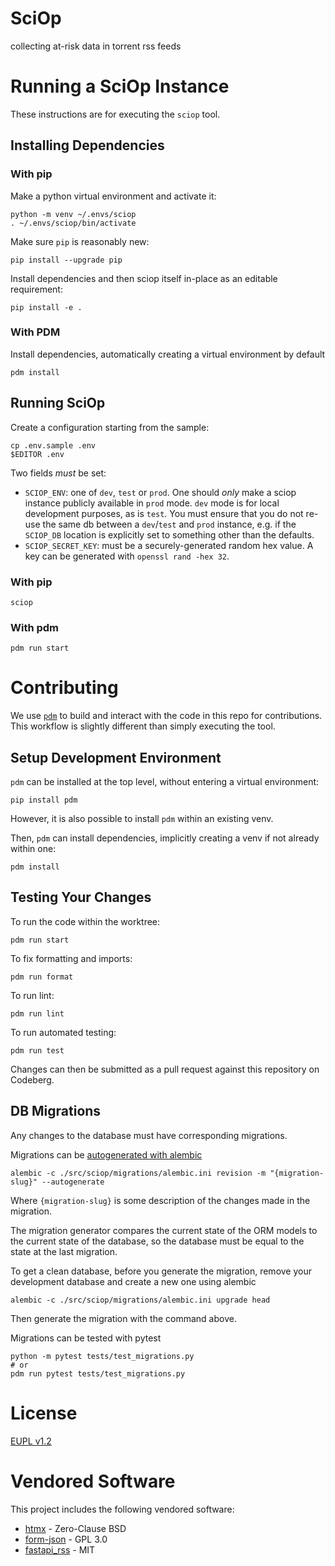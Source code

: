 SciOp
=====

collecting at-risk data in torrent rss feeds

# Running a SciOp Instance

These instructions are for executing the `sciop` tool.

## Installing Dependencies

### With pip

Make a python virtual environment and activate it:

    python -m venv ~/.envs/sciop
    . ~/.envs/sciop/bin/activate

Make sure `pip` is reasonably new:

    pip install --upgrade pip

Install dependencies and then sciop itself in-place as an editable requirement:

    pip install -e .

### With PDM

Install dependencies, automatically creating a virtual environment by default

    pdm install

## Running SciOp

Create a configuration starting from the sample:

    cp .env.sample .env
    $EDITOR .env

Two fields *must* be set:
- `SCIOP_ENV`: one of `dev`, `test` or `prod`. 
  One should *only* make a sciop instance publicly available in `prod` mode.
  `dev` mode is for local development purposes, as is `test`.
  You must ensure that you do not re-use the same db between a `dev`/`test` and `prod`
  instance, e.g. if the `SCIOP_DB` location is explicitly set to something other than the defaults.
- `SCIOP_SECRET_KEY`: must be a securely-generated random hex value.
  A key can be generated with `openssl rand -hex 32`.

### With pip

    sciop

### With pdm

    pdm run start

# Contributing

We use [`pdm`](https://pdm-project.org/latest/) to build and interact with the code in this repo for contributions. This workflow is slightly different than simply executing the tool.

## Setup Development Environment

`pdm` can be installed at the top level, without entering a virtual environment:

    pip install pdm

However, it is also possible to install `pdm` within an existing venv.

Then, `pdm` can install dependencies, implicitly creating a venv if not already within one:

    pdm install

## Testing Your Changes

To run the code within the worktree:

    pdm run start

To fix formatting and imports:

    pdm run format

To run lint:

    pdm run lint

To run automated testing:

    pdm run test

Changes can then be submitted as a pull request against this repository on Codeberg.

## DB Migrations

Any changes to the database must have corresponding migrations.

Migrations can be [autogenerated with alembic](https://alembic.sqlalchemy.org/en/latest/autogenerate.html)

```
alembic -c ./src/sciop/migrations/alembic.ini revision -m "{migration-slug}" --autogenerate
```

Where `{migration-slug}` is some description of the changes made in the migration.

The migration generator compares the current state of the ORM models to the current state of the database,
so the database must be equal to the state at the last migration. 

To get a clean database, before you generate the migration,
remove your development database and create a new one using alembic

```
alembic -c ./src/sciop/migrations/alembic.ini upgrade head
```

Then generate the migration with the command above.

Migrations can be tested with pytest

```
python -m pytest tests/test_migrations.py
# or
pdm run pytest tests/test_migrations.py
```

# License
[EUPL v1.2](./LICENSE)


# Vendored Software

This project includes the following vendored software:

- [htmx](https://htmx.org/) - Zero-Clause BSD
- [form-json](https://github.com/xehrad/form-json/) - GPL 3.0
- [fastapi_rss](https://github.com/sbordeyne/fastapi_rss) - MIT